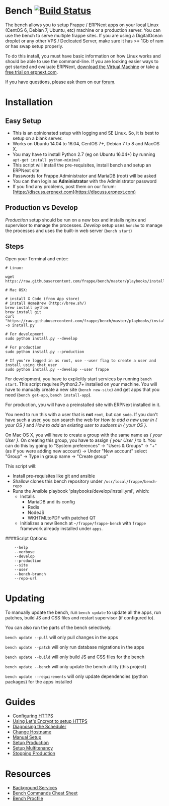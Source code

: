 Bench [![Build Status](https://travis-ci.org/frappe/bench.svg?branch=master)](https://travis-ci.org/frappe/bench)
=====

The bench allows you to setup Frappe / ERPNext apps on your local Linux (CentOS 6, Debian 7, Ubuntu, etc) machine or a production server. You can use the bench to serve multiple frappe sites. If you are using a DigitalOcean droplet or any other VPS / Dedicated Server, make sure it has >= 1Gb of ram or has swap setup properly.

To do this install, you must have basic information on how Linux works and should be able to use the command-line. If you are looking easier ways to get started and evaluate ERPNext, [download the Virtual Machine](https://erpnext.com/download) or take [a free trial on erpnext.com](https://erpnext.com/pricing).

If you have questions, please ask them on our [forum](https://discuss.erpnext.com/).

Installation
============

Easy Setup
----------

- This is an opinionated setup with logging and SE Linux. So, it is best to setup on a blank server.
- Works on Ubuntu 14.04 to 16.04, CentOS 7+, Debian 7 to 8 and MacOS X.
- You may have to install Python 2.7 (eg on Ubuntu 16.04+) by running `apt-get install python-minimal`
- This script will install the pre-requisites, install bench and setup an ERPNext site
- Passwords for Frappe Administrator and MariaDB (root) will be asked
- You can then login as **Administrator** with the Administrator password
- If you find any problems, post them on our forum: [https://discuss.erpnext.com](https://discuss.erpnext.com)

Production vs Develop
---------------------

*Production* setup should be run on a new box and installs nginx and supervisor to manage the processes. *Develop* setup uses `honcho` to manage the processes and uses the built-in web server (`bench start`)

Steps
-----

Open your Terminal and enter:

	# Linux:

	wget https://raw.githubusercontent.com/frappe/bench/master/playbooks/install.py

	# Mac OSX:

	# install X Code (from App store)
	# install HomeBrew (http://brew.sh/)
	brew install python
	brew install git
	curl "https://raw.githubusercontent.com/frappe/bench/master/playbooks/install.py" -o install.py

	# For development
	sudo python install.py --develop

	# For production
	sudo python install.py --production

	# If you're logged in as root, use --user flag to create a user and install using that user
	sudo python install.py --develop --user frappe


For development, you have to explicitly start services by running `bench start`. This script requires Python2.7+ installed on your machine. You will have to manually create a new site (`bench new-site`) and get apps that you need (`bench get-app`, `bench install-app`).

For production, you will have a preinstalled site with ERPNext installed in it.

You need to run this with a user that is **not** `root`, but can `sudo`. If you don't have such a user, you can search the web for *How to add a new user in { your OS }* and *How to add an existing user to sudoers in { your OS }*.

On Mac OS X, you will have to create a group with the same name as *{ your User }*. On creating this group, you have to assign *{ your User }* to it. You can do this by going to "System preferences" -> "Users & Groups" -> "+" (as if you were adding new account) -> Under "New account" select "Group" -> Type in group name -> "Create group"

This script will:

- Install pre-requisites like git and ansible
- Shallow clones this bench repository under `/usr/local/frappe/bench-repo`
- Runs the Ansible playbook 'playbooks/develop/install.yml', which:
	- Installs
		- MariaDB and its config
		- Redis
		- NodeJS
		- WKHTMLtoPDF with patched QT
	- Initializes a new Bench at `~/frappe/frappe-bench` with `frappe` framework already installed under `apps`.

####Script Options:
```
	--help
	--verbose
	--develop
	--production
	--site
	--user
	--bench-branch
	--repo-url
```

Updating
========

To manually update the bench, run `bench update` to update all the apps, run
patches, build JS and CSS files and restart supervisor (if configured to).

You can also run the parts of the bench selectively.

`bench update --pull` will only pull changes in the apps

`bench update --patch` will only run database migrations in the apps

`bench update --build` will only build JS and CSS files for the bench

`bench update --bench` will only update the bench utility (this project)

`bench update --requirements` will only update dependencies (python packages) for the apps installed


Guides
=======
- [Configuring HTTPS](https://frappe.github.io/frappe/user/en/bench/guides/configuring-https.html)
- [Using Let's Encrypt to setup HTTPS](https://frappe.github.io/frappe/user/en/bench/guides/lets-encrypt-ssl-setup.html)
- [Diagnosing the Scheduler](https://frappe.github.io/frappe/user/en/bench/guides/diagnosing-the-scheduler.html)
- [Change Hostname](https://frappe.github.io/frappe/user/en/bench/guides/how-to-change-host-name-from-localhost.html)
- [Manual Setup](https://frappe.github.io/frappe/user/en/bench/guides/manual-setup.html)
- [Setup Production](https://frappe.github.io/frappe/user/en/bench/guides/setup-production.html)
- [Setup Multitenancy](https://frappe.github.io/frappe/user/en/bench/guides/setup-multitenancy.html)
- [Stopping Production](https://frappe.github.io/frappe/user/en/bench/guides/stop-production-and-start-development.html)


Resources
=======

- [Background Services](https://frappe.github.io/frappe/user/en/bench/resources/background-services.html)
- [Bench Commands Cheat Sheet](https://frappe.github.io/frappe/user/en/bench/resources/bench-commands-cheatsheet.html)
- [Bench Procfile](https://frappe.github.io/frappe/user/en/bench/resources/bench-procfile.html)
